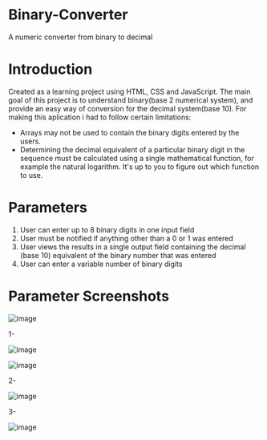 # Binary-Converter
A numeric converter from binary to decimal

# Introduction
Created as a learning project using HTML, CSS and JavaScript. The main goal of this project is to understand binary(base 2 numerical system), and provide an easy way of conversion for the decimal system(base 10).
For making this aplication i had to follow certain limitations:

<ul>
  <li>Arrays may not be used to contain the binary digits entered by the users.</li>
  <li>Determining the decimal equivalent of a particular binary digit in the sequence must be calculated using a single mathematical function, for example the natural logarithm. It's up to you to figure out which function to use.</li>
</ul>
  
# Parameters

  <ol>
  <li>User can enter up to 8 binary digits in one input field</li>
  <li>User must be notified if anything other than a 0 or 1 was entered</li>
  <li>User views the results in a single output field containing the decimal (base 10) equivalent of the binary number that was entered</li>
  <li>User can enter a variable number of binary digits</li>  
</ol>

# Parameter Screenshots

![image](https://user-images.githubusercontent.com/80483432/122691204-936c9100-d204-11eb-9d26-6493b03f7ccd.png)

1-

![image](https://user-images.githubusercontent.com/80483432/122691297-2b6a7a80-d205-11eb-8195-71a7ced3dc60.png)

![image](https://user-images.githubusercontent.com/80483432/122691341-74baca00-d205-11eb-8087-1d7be2474f9d.png)

2-

![image](https://user-images.githubusercontent.com/80483432/122691360-9b790080-d205-11eb-921f-80780477b193.png)

3-

![image](https://user-images.githubusercontent.com/80483432/122691401-d9762480-d205-11eb-97e3-2a4aabb7e397.png)




